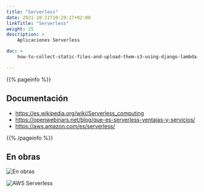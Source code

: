 ```yaml
---
title: "Serverless"
date: 2021-10-21T10:29:17+02:00
linkTitle: "Serverless"
weight: 25
description: >
    Aplicaciones Serverless

doc: >
    how-to-collect-static-files-and-upload-them-s3-using-django-lambda-and-zappa

---
```

{{% pageinfo %}}
## Documentación
* https://es.wikipedia.org/wiki/Serverless_computing
* https://openwebinars.net/blog/que-es-serverless-ventajas-y-servicios/
* https://aws.amazon.com/es/serverless/

{{% /pageinfo %}}


## En obras
![En obras](https://thumbs.gfycat.com/BabyishFailingAngelfish-size_restricted.gif)


![AWS Serverless](https://dc722jrlp2zu8.cloudfront.net/media/uploads/2021/09/17/1.jpg)